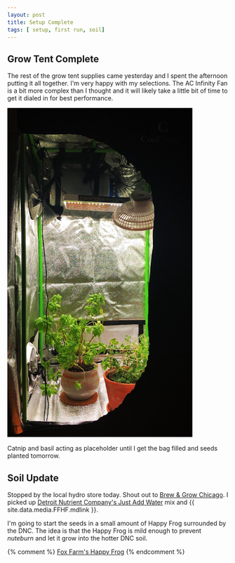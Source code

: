 ```yaml
---
layout: post
title: Setup Complete
tags: [ setup, first run, soil]
---
```


## Grow Tent Complete
The rest of the grow tent supplies came yesterday and I spent the afternoon putting it all together. I'm very happy with my selections. The AC Infinity Fan is a bit more complex than I thought and it will likely take a little bit of time to get it dialed in for best performance.

![placeholders](/public/images/placeholders.jpeg)

Catnip and basil acting as placeholder until I get the bag filled and seeds planted tomorrow.

## Soil Update
Stopped by the local hydro store today. Shout out to [Brew & Grow Chicago](https://www.brewandgrow.com/). I picked up [Detroit Nutrient Company's Just Add Water](https://detroitnutrientcompany.com/collections/most-popular/products/great-lakes-water-only-soil) mix and {{ site.data.media.FFHF.mdlink }}.

I'm going to start the seeds in a small amount of Happy Frog surrounded by the DNC. The idea is that the Happy Frog is mild enough to prevent <i class="orange">nuteburn</i> and let it grow into the hotter DNC soil.


{% comment %}
[Fox Farm's Happy Frog](https://foxfarm.com/product/happy-frog-potting-soil)
{% endcomment %}
